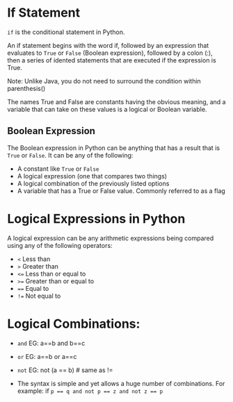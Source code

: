 # If Statement 

```if``` is the conditional statement in Python.

An if statement begins with the word if, followed by an expression that evaluates to
```True``` or ```False``` (Boolean expression), followed by a colon (:), then a series of idented statements that are executed if the expression is True. 

Note: Unlike Java, you do not need to surround the condition within parenthesis()

The names True and False are constants having the obvious meaning, and a variable that can take on these values is a logical or Boolean variable. 

## Boolean Expression
The Boolean expression in Python can be anything that has a result that is ```True``` or ```False```. It can be any of the following:
- A constant like ```True``` or ```False```
- A logical expression (one that compares two things)
- A logical combination of the previously listed options
- A variable that has a True or False value. Commonly referred to as a flag

# Logical Expressions in Python
A logical expression can be any arithmetic expressions being compared using any of the following operators:
- ```<``` Less than
- ```>``` Greater than
- ```<=``` Less than or equal to
- ```>=``` Greater than or equal to
- ```==``` Equal to
- ```!=``` Not equal to

# Logical Combinations:
- ```and``` EG: a==b and b==c
- ```or``` EG: a==b or a==c
- ```not``` EG: not (a == b) # same as !=

- The syntax is simple and yet allows a huge number of combinations. 
For example:
if ```p == q and not p == z and not z == p```


